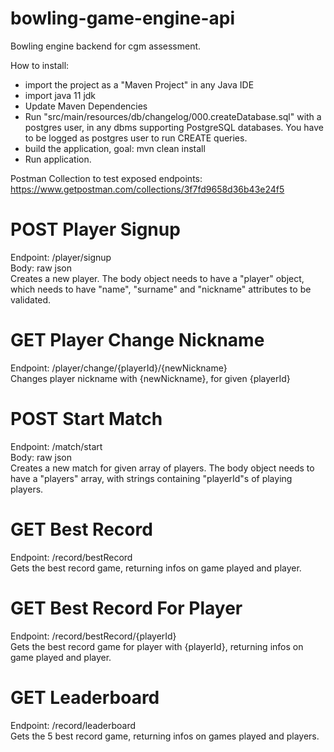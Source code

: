 # bowling-game-engine-api
Bowling engine backend for cgm assessment.

How to install:

- import the project as a "Maven Project" in any Java IDE
- import java 11 jdk
- Update Maven Dependencies
- Run "src/main/resources/db/changelog/000.createDatabase.sql" with a postgres user, in any dbms supporting PostgreSQL databases. You have to be logged as postgres user to run CREATE queries.
- build the application, goal: mvn clean install
- Run application.


Postman Collection to test exposed endpoints:
https://www.getpostman.com/collections/3f7fd9658d36b43e24f5

# POST Player Signup
  Endpoint: /player/signup <br/>
  Body: raw json <br/>
  Creates a new player. The body object needs to have a "player" object, which needs to have "name", "surname" and "nickname" attributes to be validated. 
# GET Player Change Nickname
  Endpoint: /player/change/{playerId}/{newNickname} <br/>
  Changes player nickname with {newNickname}, for given {playerId}
# POST Start Match
  Endpoint: /match/start <br/>
  Body: raw json <br/>
  Creates a new match for given array of players. The body object needs to have a "players" array, with strings containing "playerId"s of playing players.
# GET Best Record
  Endpoint: /record/bestRecord <br/>
  Gets the best record game, returning infos on game played and player.
# GET Best Record For Player
  Endpoint: /record/bestRecord/{playerId} <br/>
  Gets the best record game for player with {playerId}, returning infos on game played and player. 
# GET Leaderboard
  Endpoint: /record/leaderboard <br/>
  Gets the 5 best record game, returning infos on games played and players.
